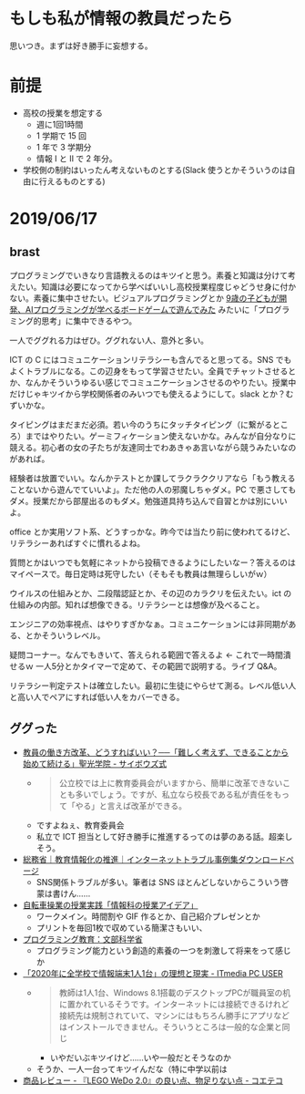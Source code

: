 # もしも私が情報の教員だったら
思いつき。まずは好き勝手に妄想する。

# 前提
- 高校の授業を想定する
  - 週に1回1時間
  - 1 学期で 15 回
  - 1 年で 3 学期分
  - 情報 I と II で 2 年分。
- 学校側の制約はいったん考えないものとする(Slack 使うとかそういうのは自由に行えるものとする)

# 2019/06/17

## brast
プログラミングでいきなり言語教えるのはキツイと思う。素養と知識は分けて考えたい。知識は必要になってから学べばいいし高校授業程度じゃどうせ身に付かない。素養に集中させたい。ビジュアルプログラミングとか [9歳の子どもが開発、AIプログラミングが学べるボードゲームで遊んでみた](https://www.lifehacker.jp/2019/06/programing-kit-coder-minds.html) みたいに「プログラミング的思考」に集中できるやつ。

一人でググれる力はぜひ。ググれない人、意外と多い。

ICT の C にはコミュニケーションリテラシーも含んでると思ってる。SNS でもよくトラブルになる。この辺身をもって学習させたい。全員でチャットさせるとか、なんかそういうゆるい感じでコミュニケーションさせるのやりたい。授業中だけじゃキツイから学校関係者のみいつでも使えるようにして。slack とか？むずいかな。

タイピングはまだまだ必須。若い今のうちにタッチタイピング（に繋がるところ）まではやりたい。ゲーミフィケーション使えないかな。みんなが自分なりに競える。初心者の女の子たちが友達同士でわあきゃあ言いながら競うみたいなのがあれば。

経験者は放置でいい。なんかテストとか課してラクラククリアなら「もう教えることないから遊んでていいよ」。ただ他の人の邪魔しちゃダメ。PC で悪さしてもダメ。授業だから部屋出るのもダメ。勉強道具持ち込んで自習とかは別にいいよ。

office とか実用ソフト系、どうすっかな。昨今では当たり前に使われてるけど、リテラシーあればすぐに慣れるよね。

質問とかはいつでも気軽にネットから投稿できるようにしたいなー？答えるのはマイペースで。毎日定時は死守したい（そもそも教員は無理らしいがｗ）

ウイルスの仕組みとか、二段階認証とか、その辺のカラクリを伝えたい。ict の仕組みの内部。知れば想像できる。リテラシーとは想像が及べること。

エンジニアの効率視点、はやりすぎかなぁ。コミュニケーションには非同期がある、とかそういうレベル。

疑問コーナー。なんでもきいて、答えられる範囲で答えるよ ← これで一時間潰せるｗ 一人5分とかタイマーで定めて、その範囲で説明する。ライブ Q&A。

リテラシー判定テストは確立したい。最初に生徒にやらせて測る。レベル低い人と高い人でペアにすれば低い人をカバーできる。

## ググった
- [教員の働き方改革、どうすればいい？──「難しく考えず、できることから始めて続ける」聖光学院 - サイボウズ式](https://cybozushiki.cybozu.co.jp/articles/m001449.html)
  - > 公立校では上に教育委員会がいますから、簡単に改革できないことも多いでしょう。ですが、私立なら校長である私が責任をもって「やる」と言えば改革ができる。
  - ですよねぇ、教育委員会
  - 私立で ICT 担当として好き勝手に推進するってのは夢のある話。超楽しそう。
- [総務省｜教育情報化の推進｜インターネットトラブル事例集ダウンロードページ](http://www.soumu.go.jp/main_sosiki/joho_tsusin/kyouiku_joho-ka/jireishu.html)
  - SNS関係トラブルが多い。筆者は SNS ほとんどしないからこういう啓蒙は書けん……
- [自転車操業の授業実践「情報科の授業アイデア」](http://www.okamon.jp/)
  - ワークメイン。時間割や GIF 作るとか、自己紹介プレゼンとか
  - プリントを毎回1枚で収めている簡潔さもいい、
- [プログラミング教育：文部科学省](http://www.mext.go.jp/a_menu/shotou/zyouhou/detail/1375607.htm)
  - プログラミング能力という創造的素養の一つを刺激して将来をって感じか
- [「2020年に全学校で情報端末1人1台」の理想と現実 - ITmedia PC USER](https://www.itmedia.co.jp/pcuser/articles/1704/02/news010.html)
  - > 教師は1人1台、Windows 8.1搭載のデスクトップPCが職員室の机に置かれているそうです。インターネットには接続できるけれど接続先は規制されていて、マシンにはもちろん勝手にアプリなどはインストールできません。そういうところは一般的な企業と同じ
    - いやだいぶキツイけど……いや一般だとそうなのか
  - そうか、一人一台ってキツイんだな（特に中学以前は
- [商品レビュー - 『LEGO WeDo 2.0』の良い点、物足りない点 - コエテコ](https://coeteco.jp/articles/10395)
